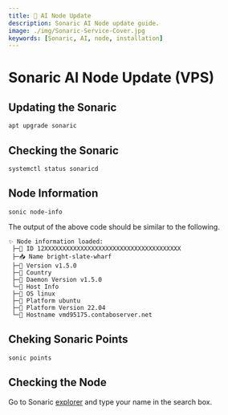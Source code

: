 ```yaml
---
title: 💾 AI Node Update
description: Sonaric AI Node update guide.
image: ./img/Sonaric-Service-Cover.jpg
keywords: [Sonaric, AI, node, installation]
---
```


# Sonaric AI Node Update (VPS)

## Updating the Sonaric
```shell
apt upgrade sonaric
```

## Checking the Sonaric
```shell
systemctl status sonaricd
```

## Node Information
```shell
sonic node-info
```

The output of the above code should be similar to the following.

```shell
✨ Node information loaded:
 ├─🧊 ID 12XXXXXXXXXXXXXXXXXXXXXXXXXXXXXXXXXXXXXX
 ├─📥 Name bright-slate-wharf
 ├─🧊 Version v1.5.0
 ├─🧊 Country
 ├─🧊 Daemon Version v1.5.0
 └─🧩 Host Info
 ├─🧊 OS linux
 ├─🧊 Platform ubuntu
 ├─🧊 Platform Version 22.04
 └─🧊 Hostname vmd95175.contaboserver.net
```

## Cheking Sonaric Points

```shell
sonic points
```

## Checking the Node

Go to Sonaric [explorer](https://tracker.sonaric.xyz/) and type your name in the search box.